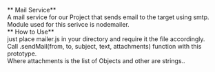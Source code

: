** Mail Service**  
A mail service for our Project that sends email to the target using smtp.  
Module used for this serivce is nodemailer.  
** How to Use**  
just place mailer.js in your directory and require it the file accordingly.  
Call .sendMail(from, to, subject, text, attachments) function with this prototype.  
Where attachments is the list of Objects and other are strings..  
